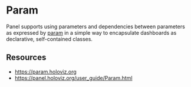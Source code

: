 # Param

Panel supports using parameters and dependencies between parameters as expressed by [param](https://panel.holoviz.org) in a simple way to encapsulate dashboards as declarative, self-contained classes.

## Resources
- https://param.holoviz.org
- https://panel.holoviz.org/user_guide/Param.html
